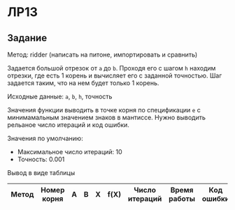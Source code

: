 # ЛР13

## Задание

Метод: ridder (написать на питоне, импортировать и сравнить)

Задается большой отрезок от `a` до `b`. Проходя его с шагом `h` находим отрезки,
где есть 1 корень и вычисляет его с заданной точностью. Шаг задается таким, что
на нем будет только 1 корень.

Исходные данные: `a`, `b`, `h`, точность

Значения функции выводить в точке корня по спецификации `e` с минимамальным
значением знаков в мантиссе. Нужно выводить рельаное число итераций и код
ошибки.

Значения по умолчанию:

* Максимальное число итераций: 10
* Точность: 0.001

Вывод в виде таблицы

| Метод | Номер корня |A|B|X|f(X)| Число итераций | Время работы | Код ошибки |
|-------|-------------|-|-|-|----|----------------|--------------|------------|
